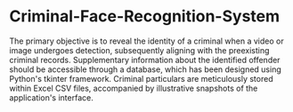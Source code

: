 # Criminal-Face-Recognition-System
The primary objective is to reveal the identity of a criminal when a video or image undergoes detection, subsequently aligning with the preexisting criminal records. Supplementary information about the identified offender should be accessible through a database, which has been designed using Python's tkinter framework. Criminal particulars are meticulously stored within Excel CSV files, accompanied by illustrative snapshots of the application's interface.
